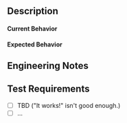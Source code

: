 ## Description ##
<!-- Clearly describe what this is here. -->

#### Current Behavior
<!-- Clearly provide steps to reproduce the problem. -->

#### Expected Behavior
<!-- Clearly describe how the behavior should be different. -->

## Engineering Notes ####
<!-- Put technical notes, reminders, things engineers care about here.  -->

## Test Requirements ####
<!-- Checklist of things to test to be considered completed. -->

  - [ ] TBD ("It works!" isn't good enough.)
  - [ ] ...
